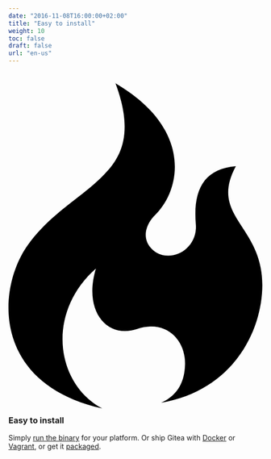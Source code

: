 ```yaml
---
date: "2016-11-08T16:00:00+02:00"
title: "Easy to install"
weight: 10
toc: false
draft: false
url: "en-us"
---
```


<h3>
	<svg class="octicon octicon-flame" viewBox="0 0 12 16" version="1.1" aria-hidden="true">
		<path fill-rule="evenodd" d="M5.05.31c.81 2.17.41 3.38-.52 4.31C3.55 5.67 1.98 6.45.9 7.98c-1.45 2.05-1.7 6.53 3.53 7.7-2.2-1.16-2.67-4.52-.3-6.61-.61 2.03.53 3.33 1.94 2.86 1.39-.47 2.3.53 2.27 1.67-.02.78-.31 1.44-1.13 1.81 3.42-.59 4.78-3.42 4.78-5.56 0-2.84-2.53-3.22-1.25-5.61-1.52.13-2.03 1.13-1.89 2.75.09 1.08-1.02 1.8-1.86 1.33-.67-.41-.66-1.19-.06-1.78C8.18 5.31 8.68 2.45 5.05.32L5.03.3l.02.01z"></path>
	</svg>
	Easy to install
</h3>

Simply [run the binary](https://docs.gitea.io/en-us/install-from-binary/) for your platform.
Or ship Gitea with [Docker](https://github.com/go-gitea/gitea/tree/master/docker) or [Vagrant](https://github.com/geerlingguy/ansible-vagrant-examples/tree/master/gogs),
or get it [packaged](https://docs.gitea.io/en-us/install-from-package/).
